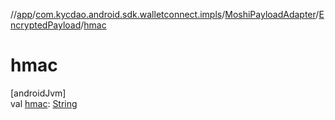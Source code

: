 //[app](../../../../index.md)/[com.kycdao.android.sdk.walletconnect.impls](../../index.md)/[MoshiPayloadAdapter](../index.md)/[EncryptedPayload](index.md)/[hmac](hmac.md)

# hmac

[androidJvm]\
val [hmac](hmac.md): [String](https://kotlinlang.org/api/latest/jvm/stdlib/kotlin/-string/index.html)
